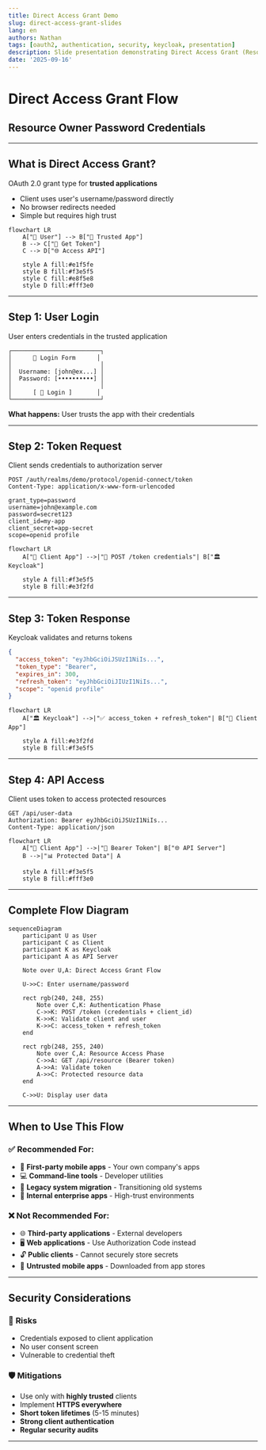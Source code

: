 ```yaml
---
title: Direct Access Grant Demo
slug: direct-access-grant-slides
lang: en
authors: Nathan
tags: [oauth2, authentication, security, keycloak, presentation]
description: Slide presentation demonstrating Direct Access Grant (Resource Owner Password Credentials) flow implementation.
date: '2025-09-16'
---
```


# Direct Access Grant Flow
## Resource Owner Password Credentials

---

## What is Direct Access Grant?

OAuth 2.0 grant type for **trusted applications**

- Client uses user's username/password directly
- No browser redirects needed
- Simple but requires high trust

```mermaid
flowchart LR
    A["👤 User"] --> B["📱 Trusted App"]
    B --> C["🔑 Get Token"]
    C --> D["🌐 Access API"]
    
    style A fill:#e1f5fe
    style B fill:#f3e5f5
    style C fill:#e8f5e8
    style D fill:#fff3e0
```

---

## Step 1: User Login

User enters credentials in the trusted application

```
┌─────────────────────────┐
│      🔐 Login Form      │
│                         │
│  Username: [john@ex...] │
│  Password: [••••••••••] │
│                         │
│      [ 🚀 Login ]       │
└─────────────────────────┘
```

**What happens:** User trusts the app with their credentials

---

## Step 2: Token Request

Client sends credentials to authorization server

```http
POST /auth/realms/demo/protocol/openid-connect/token
Content-Type: application/x-www-form-urlencoded

grant_type=password
username=john@example.com
password=secret123
client_id=my-app
client_secret=app-secret
scope=openid profile
```

```mermaid
flowchart LR
    A["📱 Client App"] -->|"🔐 POST /token credentials"| B["🏛️ Keycloak"]
    
    style A fill:#f3e5f5
    style B fill:#e3f2fd
```

---

## Step 3: Token Response

Keycloak validates and returns tokens

```json
{
  "access_token": "eyJhbGciOiJSUzI1NiIs...",
  "token_type": "Bearer",
  "expires_in": 300,
  "refresh_token": "eyJhbGciOiJIUzI1NiIs...",
  "scope": "openid profile"
}
```

```mermaid
flowchart LR
    A["🏛️ Keycloak"] -->|"✅ access_token + refresh_token"| B["📱 Client App"]
    
    style A fill:#e3f2fd
    style B fill:#f3e5f5
```

---

## Step 4: API Access

Client uses token to access protected resources

```http
GET /api/user-data
Authorization: Bearer eyJhbGciOiJSUzI1NiIs...
Content-Type: application/json
```

```mermaid
flowchart LR
    A["📱 Client App"] -->|"🎫 Bearer Token"| B["🌐 API Server"]
    B -->|"📊 Protected Data"| A
    
    style A fill:#f3e5f5
    style B fill:#fff3e0
```

---

## Complete Flow Diagram

```mermaid
sequenceDiagram
    participant U as User
    participant C as Client
    participant K as Keycloak
    participant A as API Server

    Note over U,A: Direct Access Grant Flow

    U->>C: Enter username/password
    
    rect rgb(240, 248, 255)
        Note over C,K: Authentication Phase
        C->>K: POST /token (credentials + client_id)
        K->>K: Validate client and user
        K->>C: access_token + refresh_token
    end
    
    rect rgb(248, 255, 240)
        Note over C,A: Resource Access Phase
        C->>A: GET /api/resource (Bearer token)
        A->>A: Validate token
        A->>C: Protected resource data
    end
    
    C->>U: Display user data
```

---

## When to Use This Flow

### ✅ **Recommended For:**
- 📱 **First-party mobile apps** - Your own company's apps
- 💻 **Command-line tools** - Developer utilities
- 🔄 **Legacy system migration** - Transitioning old systems
- 🏢 **Internal enterprise apps** - High-trust environments

### ❌ **Not Recommended For:**
- 🌐 **Third-party applications** - External developers
- 🖥️ **Web applications** - Use Authorization Code instead
- 🔓 **Public clients** - Cannot securely store secrets
- 📱 **Untrusted mobile apps** - Downloaded from app stores

---

## Security Considerations

### 🔴 **Risks**
- Credentials exposed to client application
- No user consent screen
- Vulnerable to credential theft

### 🛡️ **Mitigations**
- Use only with **highly trusted** clients
- Implement **HTTPS everywhere**
- **Short token lifetimes** (5-15 minutes)
- **Strong client authentication**
- **Regular security audits**

---
